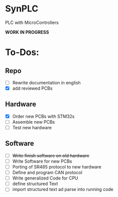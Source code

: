 # SynPLC

PLC with MicroControllers

**WORK IN PROGRESS**


# To-Dos:

## Repo
 - [ ] Rewrite documentation in english
 - [x] add reviewed PCBs

## Hardware

 - [x] Order new PCBs with STM32s
 - [ ] Assemble new PCBs
 - [ ] Test new hardware

## Software
 - [ ] ~~Write finish software on old hardware~~
 - [ ] Write Software for new PCBs
 - [ ] Porting of SR485 protocol to new hardware
 - [ ] Define and program CAN protocol
 - [ ] Write generalized Code for CPU
 - [ ] define structured Text
 - [ ] import structured text ad parse into running code
